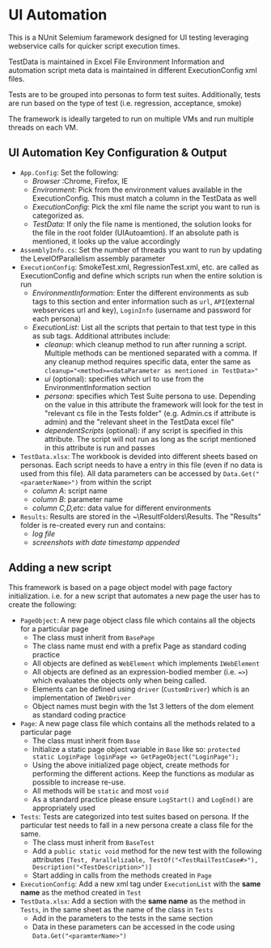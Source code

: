 # UI Automation

This is a NUnit Selemium faramework designed for UI testing leveraging webservice calls for quicker script execution times.

TestData is maintained in Excel File
Environment Information and automation script meta data is maintained in different ExecutionConfig xml files.

Tests are to be grouped into personas to form test suites. Additionally, tests are run based on the type of test (i.e. regression, acceptance, smoke)

The framework is ideally targeted to run on multiple VMs and run multiple threads on each VM.

## UI Automation Key Configuration & Output

* ```App.Config```: Set the following:
	* *Browser* :Chrome, Firefox, IE 
	* *Environment*: Pick from the environment values available in the ExecutionConfig. This must match a column in the TestData as well
	* *ExecutionConfig*: Pick the xml file name the script you want to run is categorized as.
	* *TestData*: If only the file name is mentioned, the solution looks for the file in the root folder (UIAutoamtion). If an absolute path is mentioned, it looks up the value accordingly
* ```AssemblyInfo.cs```: Set the number of threads you want to run by updating the LevelOfParallelism assembly parameter
* ```ExecutionConfig```: SmokeTest.xml, RegressionTest.xml, etc. are called as ExecutionConfig and define which scripts run when the entire solution is run
	* *EnvironmentInformation*: Enter the different environments as sub tags to this section and enter information such as `url`, `API`(external webservices url and key), `LoginInfo` (username and password for each persona)
	* *ExecutionList*: List all the scripts that pertain to that test type in this as sub tags. Additional attributes include:
		* *cleanup*: which cleanup method to run after running a script. Multiple methods can be mentioned separated with a comma. If any cleanup method requires specific data, enter the same as `cleanup="<method>=<dataParameter as mentioned in TestData>"`
		* *ui* (optional): specifies which url to use from the EnvironmentInformation section
		* *persona*: specifies which Test Suite persona to use.  Depending on the value in this attribute the framework will look for the test in "relevant cs file in the Tests folder" (e.g. Admin.cs if attribute is admin) and the "relevant sheet in the TestData excel file"
		* *dependentScripts* (optional): if any script is specified in this attribute. The script will not run as long as the script mentioned in this attribute is run and passes
* ```TestData.xlsx```: The workbook is devided into different sheets based on personas. Each script needs to have a entry in this file (even if no data is used from this file). All data parameters can be accessed by `Data.Get("<paramterName>")` from within the script
	* *column A*: script name
	* *column B*: parameter name
	* *column C,D,etc*: data value for different environments
* ```Results```: Results are stored in the ~\ResultFolders\Results. The "Results" folder is re-created every run and contains:
	* *log file*
	* *screenshots with date timestamp appended*


## Adding a new script

This framework is based on a page object model with page factory initialization. i.e. for a new script that automates a new page the user has to create the following:

* ```PageObject```: A new page object class file which contains all the objects for a particular page
	* The class must inherit from `BasePage`
	* The class name must end with a prefix Page as standard coding practice
	* All objects are defined as `WebElement` which implements `IWebElement`
	* All objects are defined as an expression-bodied member (i.e. `=>`) which evaluates the objects only when being called.
	* Elements can be defined using `driver` (`CustomDriver`) which is an implementation of `IWebDriver`
	* Object names must begin with the 1st 3 letters of the dom element as standard coding practice
* ```Page```: A new page class file which contains all the methods related to a particular page
	* The class must inherit from `Base`
	* Initialize a static page object variable in `Base` like so: `protected static LoginPage loginPage => GetPageObject("LoginPage");`
	* Using the above initialized page object, create methods for performing the different actions. Keep the functions as modular as possible to increase re-use.
	* All methods will be `static` and most `void`
	* As a standard practice please ensure `LogStart()` and `LogEnd()` are appropriately used
* ```Tests```: Tests are categorized into test suites based on persona. If the particular test needs to fall in a new persona create a class file for the same.
	* The class must inherit from `BaseTest`	
	* Add a `public static void` method for the new test with the following attributes `[Test, Parallelizable, TestOf("<TestRailTestCase#>"), Description("<TestDescription>")]`
	* Start adding in calls from the methods created in `Page`
* ```ExecutionConfig```: Add a new xml tag under `ExecutionList` with the **same name** as the method created in `Test`
* ```TestData.xlsx```: Add a section with the **same name** as the method in `Tests`, in the same sheet as the name of the class in `Tests`
	* Add in the parameters to the tests in the same section
	* Data in these parameters can be accessed in the code using `Data.Get("<paramterName>")`
	